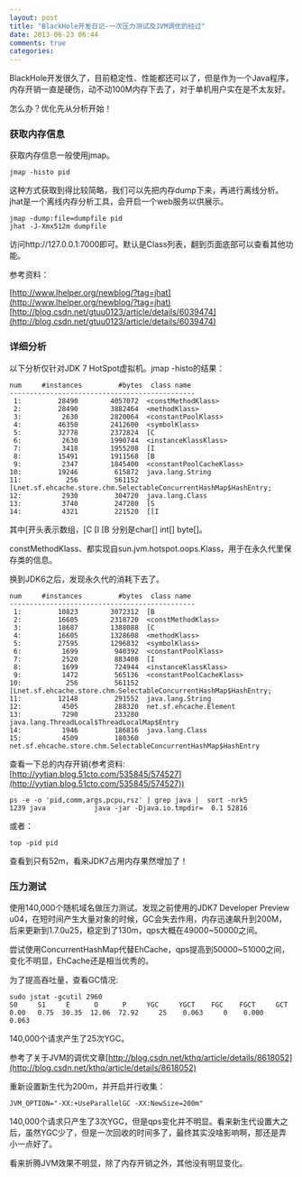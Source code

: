 ```yaml
---
layout: post
title: "BlackHole开发日记-一次压力测试及JVM调优的经过"
date: 2013-06-23 06:44
comments: true
categories: 
---
```

BlackHole开发很久了，目前稳定性、性能都还可以了，但是作为一个Java程序，内存开销一直是硬伤，动不动100M内存下去了，对于单机用户实在是不太友好。

怎么办？优化先从分析开始！

### 获取内存信息
	
获取内存信息一般使用jmap。

	jmap -histo pid

这种方式获取到得比较简略，我们可以先把内存dump下来，再进行离线分析。jhat是一个离线内存分析工具，会开启一个web服务以供展示。

	jmap -dump:file=dumpfile pid
	jhat -J-Xmx512m dumpfile
	
<!-- more -->
	
访问http://127.0.0.1:7000即可。默认是Class列表，翻到页面底部可以查看其他功能。
	
参考资料：

[http://www.lhelper.org/newblog/?tag=jhat](http://www.lhelper.org/newblog/?tag=jhat)
[http://blog.csdn.net/gtuu0123/article/details/6039474](http://blog.csdn.net/gtuu0123/article/details/6039474)

### 详细分析

以下分析仅针对JDK 7 HotSpot虚拟机。jmap -histo的结果：

	num     #instances         #bytes  class name
	----------------------------------------------
     1:         28490        4057072  <constMethodKlass>
     2:         28490        3882464  <methodKlass>
     3:          2630        2820064  <constantPoolKlass>
     4:         46350        2412600  <symbolKlass>
     5:         32778        2372824  [C
     6:          2630        1990744  <instanceKlassKlass>
     7:          3418        1955208  [I
     8:         15491        1911568  [B
     9:          2347        1845400  <constantPoolCacheKlass>
    10:         19246         615872  java.lang.String
    11:           256         561152  [Lnet.sf.ehcache.store.chm.SelectableConcurrentHashMap$HashEntry;
    12:          2930         304720  java.lang.Class
    13:          3740         247280  [S
    14:          4321         221520  [[I
    
其中[开头表示数组，[C [I [B 分别是char[] int[] byte[]。

constMethodKlass、都实现自sun.jvm.hotspot.oops.Klass，用于在永久代里保存类的信息。

换到JDK6之后，发现永久代的消耗下去了。

	num     #instances         #bytes  class name
	----------------------------------------------
     1:         10823        3072312  [B
     2:         16605        2318720  <constMethodKlass>
     3:         18687        1388088  [C
     4:         16605        1328608  <methodKlass>
     5:         27595        1296832  <symbolKlass>
     6:          1699         940392  <constantPoolKlass>
     7:          2520         883408  [I
     8:          1699         724944  <instanceKlassKlass>
     9:          1472         565136  <constantPoolCacheKlass>
    10:           256         561152  [Lnet.sf.ehcache.store.chm.SelectableConcurrentHashMap$HashEntry;
    11:         12148         291552  java.lang.String
    12:          4505         288320  net.sf.ehcache.Element
    13:          7290         233280  java.lang.ThreadLocal$ThreadLocalMap$Entry
    14:          1946         186816  java.lang.Class
    15:          4509         180360  net.sf.ehcache.store.chm.SelectableConcurrentHashMap$HashEntry

查看一下总的内存开销(参考资料:
[http://yytian.blog.51cto.com/535845/574527](http://yytian.blog.51cto.com/535845/574527))

    ps -e -o 'pid,comm,args,pcpu,rsz' | grep java |  sort -nrk5
    1239 java            java -jar -Djava.io.tmpdir=  0.1 52816
或者：
	
	top -pid pid
    
查看到只有52m，看来JDK7占用内存果然增加了！

### 压力测试

使用140,000个随机域名做压力测试。发现之前使用的JDK7 Developer Preview u04，在短时间产生大量对象的时候，GC会失去作用，内存迅速飙升到200M，后来更新到1.7.0u25，稳定到了130m，qps大概在49000~50000之间。

尝试使用ConcurrentHashMap代替EhCache，qps提高到50000~51000之间，变化不明显，EhCache还是相当优秀的。

为了提高吞吐量，查看GC情况:

	sudo jstat -gcutil 2960
	S0     S1     E      O      P     YGC     YGCT    FGC    FGCT     GCT   
	0.00   0.75  30.35  12.06  72.92     25    0.063     0    0.000    0.063

140,000个请求产生了25次YGC。

参考了关于JVM的调优文章[http://blog.csdn.net/kthq/article/details/8618052](http://blog.csdn.net/kthq/article/details/8618052)

重新设置新生代为200m，并开启并行收集：

	JVM_OPTION="-XX:+UseParallelGC -XX:NewSize=200m"
	
140,000个请求只产生了3次YGC，但是qps变化并不明显。看来新生代设置大之后，虽然YGC少了，但是一次回收的时间多了，最终其实没啥影响啊，那还是弄小一点好了。

看来折腾JVM效果不明显，除了内存开销之外，其他没有明显变化。
